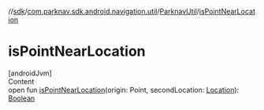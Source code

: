 //[sdk](../../../index.md)/[com.parknav.sdk.android.navigation.util](../index.md)/[ParknavUtil](index.md)/[isPointNearLocation](is-point-near-location.md)



# isPointNearLocation  
[androidJvm]  
Content  
open fun [isPointNearLocation](is-point-near-location.md)(origin: Point, secondLocation: [Location](https://developer.android.com/reference/kotlin/android/location/Location.html)): [Boolean](https://kotlinlang.org/api/latest/jvm/stdlib/kotlin/-boolean/index.html)  



